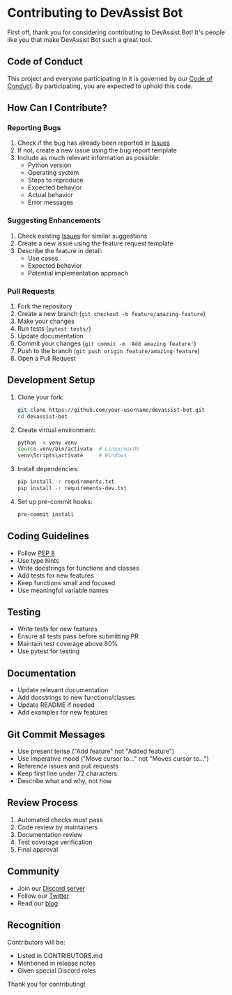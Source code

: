 # Contributing to DevAssist Bot

First off, thank you for considering contributing to DevAssist Bot! It's people like you that make DevAssist Bot such a great tool.

## Code of Conduct

This project and everyone participating in it is governed by our [Code of Conduct](CODE_OF_CONDUCT.md). By participating, you are expected to uphold this code.

## How Can I Contribute?

### Reporting Bugs

1. Check if the bug has already been reported in [Issues](https://github.com/your-username/devassist-bot/issues)
2. If not, create a new issue using the bug report template
3. Include as much relevant information as possible:
   - Python version
   - Operating system
   - Steps to reproduce
   - Expected behavior
   - Actual behavior
   - Error messages

### Suggesting Enhancements

1. Check existing [Issues](https://github.com/your-username/devassist-bot/issues) for similar suggestions
2. Create a new issue using the feature request template
3. Describe the feature in detail:
   - Use cases
   - Expected behavior
   - Potential implementation approach

### Pull Requests

1. Fork the repository
2. Create a new branch (`git checkout -b feature/amazing-feature`)
3. Make your changes
4. Run tests (`pytest tests/`)
5. Update documentation
6. Commit your changes (`git commit -m 'Add amazing feature'`)
7. Push to the branch (`git push origin feature/amazing-feature`)
8. Open a Pull Request

## Development Setup

1. Clone your fork:
   ```bash
   git clone https://github.com/your-username/devassist-bot.git
   cd devassist-bot
   ```

2. Create virtual environment:
   ```bash
   python -m venv venv
   source venv/bin/activate  # Linux/macOS
   venv\Scripts\activate     # Windows
   ```

3. Install dependencies:
   ```bash
   pip install -r requirements.txt
   pip install -r requirements-dev.txt
   ```

4. Set up pre-commit hooks:
   ```bash
   pre-commit install
   ```

## Coding Guidelines

- Follow [PEP 8](https://www.python.org/dev/peps/pep-0008/)
- Use type hints
- Write docstrings for functions and classes
- Add tests for new features
- Keep functions small and focused
- Use meaningful variable names

## Testing

- Write tests for new features
- Ensure all tests pass before submitting PR
- Maintain test coverage above 80%
- Use pytest for testing

## Documentation

- Update relevant documentation
- Add docstrings to new functions/classes
- Update README if needed
- Add examples for new features

## Git Commit Messages

- Use present tense ("Add feature" not "Added feature")
- Use imperative mood ("Move cursor to..." not "Moves cursor to...")
- Reference issues and pull requests
- Keep first line under 72 characters
- Describe what and why, not how

## Review Process

1. Automated checks must pass
2. Code review by maintainers
3. Documentation review
4. Test coverage verification
5. Final approval

## Community

- Join our [Discord server](https://discord.gg/your-invite)
- Follow our [Twitter](https://twitter.com/your-handle)
- Read our [blog](https://your-blog.com)

## Recognition

Contributors will be:
- Listed in CONTRIBUTORS.md
- Mentioned in release notes
- Given special Discord roles

Thank you for contributing!